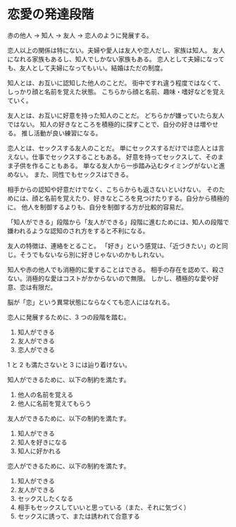 # 恋愛の発達段階

赤の他人 → 知人 → 友人 → 恋人のように発展する。

恋人以上の関係は特にない。夫婦や愛人は友人や恋人だし、家族は知人。
友人になれる家族もあるし、知人でしかない家族もある。
恋人として夫婦になっても、友人として夫婦になってもいい。結婚はただの制度。

知人とは、お互いに認知した他人のことだ。
街中ですれ違う程度ではなくて、しっかり顔と名前を覚えた状態。
こちらから顔と名前、趣味・嗜好などを覚えていく。

友人とは、お互いに好意を持った知人のことだ。
どちらかが嫌っていたら友人ではない。
知人の好きなところを積極的に探すことで、自分の好きは増やせる。
推し活動が良い練習になる。

恋人とは、セックスする友人のことだ。
単にセックスするだけでは恋人とは言えない。仕事でセックスすることもある。
好意を持ってセックスして、そのまま子供を作ることもある。
単なる友人から一歩踏み込むタイミングがないと進めない。
また、同性でもセックスはできる。

相手からの認知や好意だけでなく、こちらからも返さないといけない。
そのためには、顔と名前を覚えたり、好きなところを見つけたりする。自分から積極的に。
他人を制御するよりも、自分を制御する方が比較的容易だ。

「知人ができる」段階から「友人ができる」段階に進むためには、知人の段階で嫌われるような認知のされ方をすると不利になる。

友人の特徴は、連絡をとること。
「好き」という感覚は、「近づきたい」のと同じ。そうでもないなら別に好きじゃないのかもしれない。

知人や赤の他人でも消極的に愛することはできる。
相手の存在を認めて、殺さない。消極的な愛はコストがかからないので無限。
しかし、積極的な愛や好意、恋は有限だ。

脳が「恋」という異常状態にならなくても恋人にはなれる。

恋人に発展するために、3 つの段階を踏む。

1. 知人ができる
2. 友人ができる
3. 恋人ができる

1 と 2 も満たさないと 3 には辿り着けない。

知人ができるために、以下の制約を満たす。

1. 他人の名前を覚える
2. 他人に名前を覚えてもらう

友人ができるために、以下の制約を満たす。

1. 知人ができる
2. 知人を好きになる
3. 知人に好かれる

恋人ができるために、以下の制約を満たす。

1. 知人ができる
2. 友人ができる
3. セックスしたくなる
4. 相手もセックスしていいと思っている（また、それに気づく）
5. セックスに誘って、または誘われて合意する
